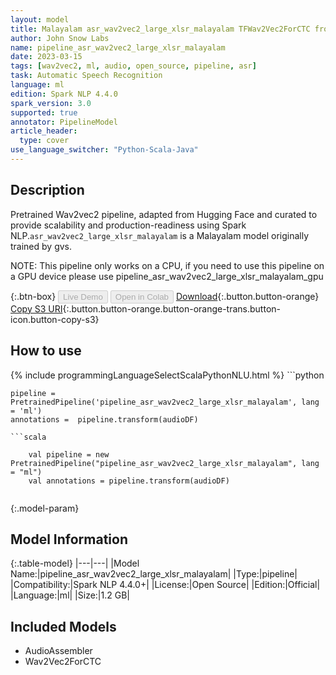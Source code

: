```yaml
---
layout: model
title: Malayalam asr_wav2vec2_large_xlsr_malayalam TFWav2Vec2ForCTC from gvs
author: John Snow Labs
name: pipeline_asr_wav2vec2_large_xlsr_malayalam
date: 2023-03-15
tags: [wav2vec2, ml, audio, open_source, pipeline, asr]
task: Automatic Speech Recognition
language: ml
edition: Spark NLP 4.4.0
spark_version: 3.0
supported: true
annotator: PipelineModel
article_header:
  type: cover
use_language_switcher: "Python-Scala-Java"
---
```


## Description

Pretrained Wav2vec2  pipeline, adapted from Hugging Face and curated to provide scalability and production-readiness using Spark NLP.`asr_wav2vec2_large_xlsr_malayalam` is a Malayalam model originally trained by gvs.

NOTE: This pipeline only works on a CPU, if you need to use this pipeline on a GPU device please use pipeline_asr_wav2vec2_large_xlsr_malayalam_gpu

{:.btn-box}
<button class="button button-orange" disabled>Live Demo</button>
<button class="button button-orange" disabled>Open in Colab</button>
[Download](https://s3.amazonaws.com/auxdata.johnsnowlabs.com/public/models/pipeline_asr_wav2vec2_large_xlsr_malayalam_ml_4.4.0_3.0_1678901501390.zip){:.button.button-orange}
[Copy S3 URI](s3://auxdata.johnsnowlabs.com/public/models/pipeline_asr_wav2vec2_large_xlsr_malayalam_ml_4.4.0_3.0_1678901501390.zip){:.button.button-orange.button-orange-trans.button-icon.button-copy-s3}

## How to use



<div class="tabs-box" markdown="1">
{% include programmingLanguageSelectScalaPythonNLU.html %}
```python

    pipeline = PretrainedPipeline('pipeline_asr_wav2vec2_large_xlsr_malayalam', lang = 'ml')
    annotations =  pipeline.transform(audioDF)
    
```
```scala

    val pipeline = new PretrainedPipeline("pipeline_asr_wav2vec2_large_xlsr_malayalam", lang = "ml")
    val annotations = pipeline.transform(audioDF)
    
```
</div>

{:.model-param}
## Model Information

{:.table-model}
|---|---|
|Model Name:|pipeline_asr_wav2vec2_large_xlsr_malayalam|
|Type:|pipeline|
|Compatibility:|Spark NLP 4.4.0+|
|License:|Open Source|
|Edition:|Official|
|Language:|ml|
|Size:|1.2 GB|

## Included Models

- AudioAssembler
- Wav2Vec2ForCTC